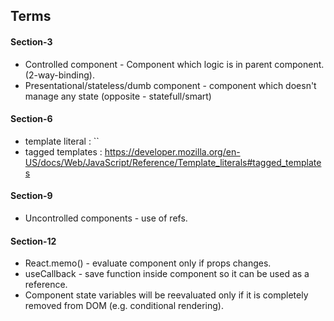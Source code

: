 ## Terms

#### Section-3

- Controlled component - Component which logic is in parent component. (2-way-binding).
- Presentational/stateless/dumb component - component which doesn't manage any state (opposite - statefull/smart)

#### Section-6

- template literal : ``
- tagged templates : https://developer.mozilla.org/en-US/docs/Web/JavaScript/Reference/Template_literals#tagged_templates

#### Section-9

- Uncontrolled components - use of refs.

#### Section-12

- React.memo() - evaluate component only if props changes.
- useCallback - save function inside component so it can be used as a reference.
- Component state variables will be reevaluated only if it is completely removed from DOM (e.g. conditional rendering).
